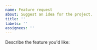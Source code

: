 ```yaml
---
name: Feature request
about: Suggest an idea for the project.
title: ''
labels: ''
assignees: ''
---
```


Describe the feature you'd like:
